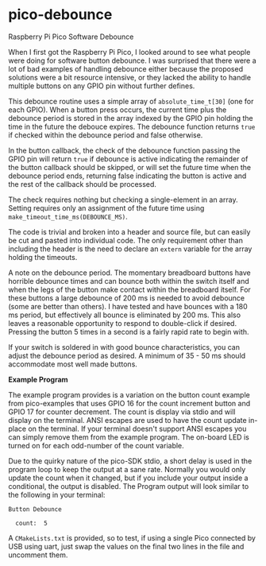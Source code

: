 # pico-debounce
Raspberry Pi Pico Software Debounce

When I first got the Raspberry Pi Pico, I looked around to see what people were doing for software button debounce. I was surprised that there were a lot of bad examples of handling debounce either because the proposed solutions were a bit resource intensive, or they lacked the ability to handle multiple buttons on any GPIO pin without further defines.

This debounce routine uses a simple array of `absolute_time_t[30]` (one for each GPIO). When a button press occurs, the current time plus the debounce period is stored in the array indexed by the GPIO pin holding the time in the future the debouce expires. The debounce function returns `true` if checked within the debounce period and false otherwise.

In the button callback, the check of the debounce function passing the GPIO pin will return `true` if debounce is active indicating the remainder of the button callback should be skipped, or will set the future time when the debounce period ends, returning false indicating the button is active and the rest of the callback should be processed.

The check requires nothing but checking a single-element in an array. Setting requires only an assignment of the future time using `make_timeout_time_ms(DEBOUNCE_MS)`.

The code is trivial and broken into a header and source file, but can easily be cut and pasted into individual code. The only requirement other than including the header is the need to declare an `extern` variable for the array holding the timeouts.

A note on the debounce period. The momentary breadboard buttons have horrible debounce times and can bounce both within the switch itself and when the legs of the button make contact within the breadboard itself. For these buttons a large debounce of 200 ms is needed to avoid debounce (some are better than others). I have tested and have bounces with a 180 ms period, but effectively all bounce is eliminated by 200 ms. This also leaves a reasonable opportunity to respond to double-click if desired. Pressing the button 5 times in a second is a fairly rapid rate to begin with.

If your switch is soldered in with good bounce characteristics, you can adjust the debounce period as desired. A minimum of 35 - 50 ms should accommodate most well made buttons.

**Example Program**

The example program provides is a variation on the button count example from pico-examples that uses GPIO 16 for the count increment button and GPIO 17 for counter decrement. The count is display via stdio and will display on the terminal. ANSI escapes are used to have the count update in-place on the terminal. If your terminal doesn't support ANSI escapes you can simply remove them from the example program. The on-board LED is turned on for each odd-number of the count variable.

Due to the quirky nature of the pico-SDK stdio, a short delay is used in the program loop to keep the output at a sane rate. Normally you would only update the count when it changed, but if you include your output inside a conditional, the output is disabled. The Program output will look similar to the following in your terminal:

```none
Button Debounce

  count:  5
```

A `CMakeLists.txt` is provided, so to test, if using a single Pico connected by USB using uart, just swap the values on the final two lines in the file and uncomment them.
